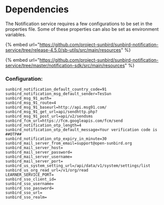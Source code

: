 # Dependencies

The Notification service requires a few configurations to be set in the properties file. Some of these properties can also be set as environment variables.

{% embed url="https://github.com/project-sunbird/sunbird-notification-service/tree/release-4.5.0/sb-utils/src/main/resources" %}

{% embed url="https://github.com/project-sunbird/sunbird-notification-service/tree/master/notification-sdk/src/main/resources" %}

### **Configuration**:

```
sunbird_notification_default_country_code=91
sunbird_notification_msg_default_sender=TesSun
sunbird_msg_91_auth=
sunbird_msg_91_route=4
sunbird_msg_91_baseurl=http://api.msg91.com/
sunbird_msg_91_get_url=api/sendhttp.php?
sunbird_msg_91_post_url=api/v2/sendsms
sunbird_fcm_url=https://fcm.googleapis.com/fcm/send
sunbird_notification_otp_length=4
sunbird_notification_otp_default_message=Your verification code is ##OTP##
sunbird_notification_otp_expiry_in_minute=30
sunbird_mail_server_from_email=support@open-sunbird.org
sunbird_mail_server_host=
sunbird_mail_server_password=
sunbird_mail_server_username=
sunbird_mail_server_port=
sunbird_us_system_setting_url=/api/data/v1/system/settings/list
sunbird_us_org_read_url=/v1/org/read
LEARNER_SERVICE_PORT=
sunbird_sso_client_id=
sunbird_sso_username=
sunbird_sso_password=
sunbird_sso_url=
sunbird_sso_realm=
```



